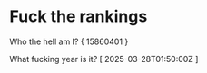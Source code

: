 # Fuck the rankings

Who the hell am I?
{ 15860401 }

What fucking year is it?
[ 2025-03-28T01:50:00Z ]
